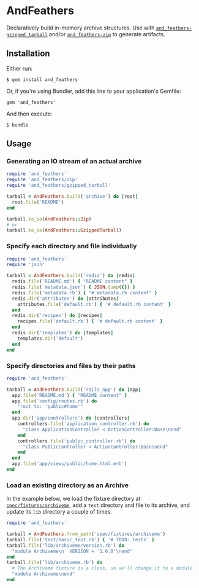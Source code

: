 # AndFeathers

Declaratively build in-memory archive structures. Use with [`and_feathers-gzipped_tarball`](https://github.com/bcobb/and_feathers-gzipped_tarball) and/or [`and_feathers-zip`](https://github.com/bcobb/and_feathers-zip) to generate artifacts.

## Installation

Either run:

    $ gem install and_feathers

Or, if you're using Bundler, add this line to your application's Gemfile:

    gem 'and_feathers'

And then execute:

    $ bundle

## Usage

### Generating an IO stream of an actual archive

```ruby
require 'and_feathers'
require 'and_feathers/zip'
require 'and_feathers/gzipped_tarball'

tarball = AndFeathers.build('archive') do |root|
  root.file('README')
end

tarball.to_io(AndFeathers::Zip)
# or
tarball.to_io(AndFeathers::GzippedTarball)
```

### Specify each directory and file individually

```ruby
require 'and_feathers'
require 'json'

tarball = AndFeathers.build('redis') do |redis|
  redis.file('README.md') { "README content" }
  redis.file('metadata.json') { JSON.dump({}) }
  redis.file('metadata.rb') { "# metadata.rb content" }
  redis.dir('attributes') do |attributes|
    attributes.file('default.rb') { '# default.rb content' }
  end
  redis.dir('recipes') do |recipes|
    recipes.file('default.rb') { '# default.rb content' }
  end
  redis.dir('templates') do |templates|
    templates.dir('default')
  end
end
```

### Specify directories and files by their paths

```ruby
require 'and_feathers'

tarball = AndFeathers.build('rails_app') do |app|
  app.file('README.md') { "README content" }
  app.file('config/routes.rb') do
    "root to: 'public#home'"
  end
  app.dir('app/controllers') do |controllers|
    controllers.file('application_controller.rb') do
      "class ApplicationController < ActionController:Base\nend"
    end
    controllers.file('public_controller.rb') do
      "class PublicController < ActionController:Base\nend"
    end
  end
  app.file('app/views/public/home.html.erb')
end
```

### Load an existing directory as an Archive

In the example below, we load the fixture directory at [`spec/fixtures/archiveme`](/tree/master/spec/fixtures/archiveme), add a `test` directory and file to its archive, and update its `lib` directory a couple of times.

```ruby
require 'and_feathers'

tarball = AndFeathers.from_path('spec/fixtures/archiveme')
tarball.file('test/basic_test.rb') { '# TODO: tests' }
tarball.file('lib/archiveme/version.rb') do
  "module Archiveme\n  VERSION = '1.0.0'\nend"
end
tarball.file('lib/archiveme.rb') do
  # The Archiveme fixture is a class, so we'll change it to a module
  "module Archiveme\nend"
end
```

